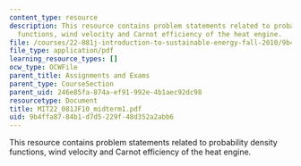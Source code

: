 ```yaml
---
content_type: resource
description: This resource contains problem statements related to probability density
  functions, wind velocity and Carnot efficiency of the heat engine.
file: /courses/22-081j-introduction-to-sustainable-energy-fall-2010/9b4ffa8784b1d7d5229f48d352a2abb6_MIT22_081JF10_midterm1.pdf
file_type: application/pdf
learning_resource_types: []
ocw_type: OCWFile
parent_title: Assignments and Exams
parent_type: CourseSection
parent_uid: 246e85fa-874a-ef91-992e-4b1aec92dc98
resourcetype: Document
title: MIT22_081JF10_midterm1.pdf
uid: 9b4ffa87-84b1-d7d5-229f-48d352a2abb6
---
```

This resource contains problem statements related to probability density functions, wind velocity and Carnot efficiency of the heat engine.